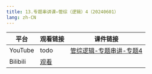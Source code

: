 ```yaml
---
title: 13.专题串讲课—管综（逻辑）4（20240601）
lang: zh-CN
---
```



| 平台       | 观看链接                                                                                                                               | 课件链接                                                                                                                                                                                                  |
|----------|------------------------------------------------------------------------------------------------------------------------------------|-------------------------------------------------------------------------------------------------------------------------------------------------------------------------------------------------------|
| YouTube  | todo                                                                                                                               | [管综逻辑-专题串讲-专题4](../../public/logic/%E9%80%BB%E8%BE%91-%E6%AD%A3%E5%BC%8F%E8%AF%BE/pdf/%E7%AE%A1%E7%BB%BC%E9%80%BB%E8%BE%91%20%E4%B8%93%E9%A2%98%E4%B8%B2%E8%AE%B2%20%E4%B8%93%E9%A2%984%20-%20DA.pdf) |
| Bilibili | [观看](https://www.bilibili.com/video/BV1ZHkTYFEFq?spm_id_from=333.788.videopod.sections&vd_source=752f1f454ebffd32e5dbe02742c48dab) |                                                                                                                                                                                                       |


